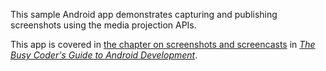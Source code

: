 This sample Android app demonstrates
capturing and publishing screenshots using the media projection APIs.

This app is covered in 
[the chapter on screenshots and screencasts](https://commonsware.com/Android/previews/screenshots-and-screen-recordings)
in [*The Busy Coder's Guide to Android Development*](https://commonsware.com/Android/).

